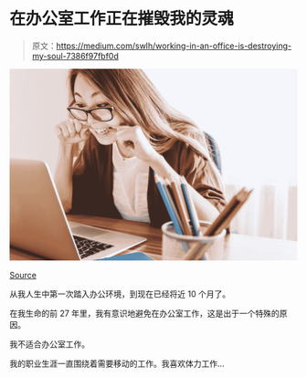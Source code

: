 # 在办公室工作正在摧毁我的灵魂

> 原文：<https://medium.com/swlh/working-in-an-office-is-destroying-my-soul-7386f97fbf0d>

![](img/5d550da633ffea24ac8b37d0f125f95a.png)

[Source](https://pixabay.com/en/laptop-woman-education-study-young-3087585/)

从我人生中第一次踏入办公环境，到现在已经将近 10 个月了。

在我生命的前 27 年里，我有意识地避免在办公室工作，这是出于一个特殊的原因。

我不适合办公室工作。

我的职业生涯一直围绕着需要移动的工作。我喜欢体力工作…